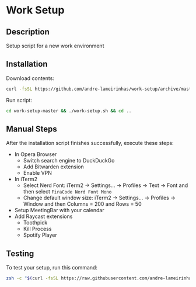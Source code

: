 # Work Setup

## Description
Setup script for a new work environment

## Installation
Download contents:
```bash
curl -fsSL https://github.com/andre-lameirinhas/work-setup/archive/master.tar.gz | tar -xz
```
Run script:
```bash
cd work-setup-master && ./work-setup.sh && cd ..
```

## Manual Steps
After the installation script finishes successfully, execute these steps:
- In Opera Browser
  - Switch search engine to DuckDuckGo
  - Add Bitwarden extension
  - Enable VPN
- In iTerm2
  - Select Nerd Font: iTerm2 -> Settings... -> Profiles -> Text -> Font and then select `FiraCode Nerd Font Mono`
  - Change default window size: iTerm2 -> Settings... -> Profiles -> Window and then Columns = 200 and Rows = 50
- Setup MeetingBar with your calendar
- Add Raycast extensions
  - Toothpick
  - Kill Process
  - Spotify Player

## Testing
To test your setup, run this command:
```bash
zsh -c "$(curl -fsSL https://raw.githubusercontent.com/andre-lameirinhas/work-setup/refs/heads/master/test.sh)"
```

